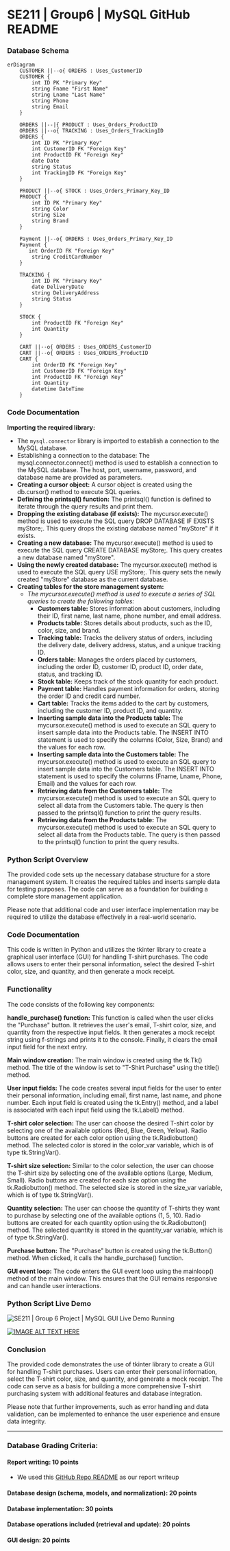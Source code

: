 # SE211 | Group6 | MySQL GitHub README

### Database Schema
```mermaid
erDiagram
    CUSTOMER ||--o{ ORDERS : Uses_CustomerID
    CUSTOMER {
        int ID PK "Primary Key"
        string Fname "First Name"
        string Lname "Last Name"
        string Phone
        string Email
    }
    
    ORDERS ||--|{ PRODUCT : Uses_Orders_ProductID
    ORDERS ||--o{ TRACKING : Uses_Orders_TrackingID
    ORDERS {
        int ID PK "Primary Key"
        int CustomerID FK "Foreign Key"
        int ProductID FK "Foreign Key"
        date Date
        string Status
        int TrackingID FK "Foreign Key"
    }
    
    PRODUCT ||--o{ STOCK : Uses_Orders_Primary_Key_ID
    PRODUCT {
        int ID PK "Primary Key"
        string Color
        string Size
        string Brand
    }

	Payment ||--o{ ORDERS : Uses_Orders_Primary_Key_ID
	Payment {
       int OrderID FK "Foreign Key"
        string CreditCardNumber
    }
    
    TRACKING {
        int ID PK "Primary Key"
        date DeliveryDate
        string DeliveryAddress
        string Status
    }
    
    STOCK {
        int ProductID FK "Foreign Key"
        int Quantity
    }

	CART ||--o{ ORDERS : Uses_ORDERS_CustomerID
	CART ||--o{ ORDERS : Uses_ORDERS_ProductID
    CART {
        int OrderID FK "Foreign Key"
        int CustomerID FK "Foreign Key"
        int ProductID FK "Foreign Key"
        int Quantity
        datetime DateTime
    }
```

### Code Documentation 

**Importing the required library:**  
- The `mysql.connector` library is imported to establish a connection to the MySQL database.
- Establishing a connection to the database: The mysql.connector.connect() method is used to establish a connection to the MySQL database. The host, port, username, password, and database name are provided as parameters.
- **Creating a cursor object:** A cursor object is created using the db.cursor() method to execute SQL queries.
- **Defining the printsql() function:** The printsql() function is defined to iterate through the query results and print them.
- **Dropping the existing database (if exists):** The mycursor.execute() method is used to execute the SQL query DROP DATABASE IF EXISTS myStore;. This query drops the existing database named "myStore" if it exists.
- **Creating a new database:** The mycursor.execute() method is used to execute the SQL query CREATE DATABASE myStore;. This query creates a new database named "myStore".
- **Using the newly created database:** The mycursor.execute() method is used to execute the SQL query USE myStore;. This query sets the newly created "myStore" database as the current database.
- **Creating tables for the store management system:**
  - _The mycursor.execute() method is used to execute a series of SQL queries to create the following tables:_
    - **Customers table:** Stores information about customers, including their ID, first name, last name, phone number, and email address.
    - **Products table:** Stores details about products, such as the ID, color, size, and brand.
    - **Tracking table:** Tracks the delivery status of orders, including the delivery date, delivery address, status, and a unique tracking ID.
    - **Orders table:** Manages the orders placed by customers, including the order ID, customer ID, product ID, order date, status, and tracking ID.
    - **Stock table:** Keeps track of the stock quantity for each product.
    - **Payment table:** Handles payment information for orders, storing the order ID and credit card number.
    - **Cart table:** Tracks the items added to the cart by customers, including the customer ID, product ID, and quantity.
    - **Inserting sample data into the Products table:** The mycursor.execute() method is used to execute an SQL query to insert sample data into the Products table. The INSERT INTO statement is used to specify the columns (Color, Size, Brand) and the values for each row.
    - **Inserting sample data into the Customers table:** The mycursor.execute() method is used to execute an SQL query to insert sample data into the Customers table. The INSERT INTO statement is used to specify the columns (Fname, Lname, Phone, Email) and the values for each row.
    - **Retrieving data from the Customers table:** The mycursor.execute() method is used to execute an SQL query to select all data from the Customers table. The query is then passed to the printsql() function to print the query results.
    - **Retrieving data from the Products table:** The mycursor.execute() method is used to execute an SQL query to select all data from the Products table. The query is then passed to the printsql() function to print the query results. 

### Python Script Overview  

The provided code sets up the necessary database structure for a store management system. It creates the required tables and inserts sample data for testing purposes. The code can serve as a foundation for building a complete store management application. 

Please note that additional code and user interface implementation may be required to utilize the database effectively in a real-world scenario. 

### Code Documentation 

This code is written in Python and utilizes the tkinter library to create a graphical user interface (GUI) for handling T-shirt purchases. The code allows users to enter their personal information, select the desired T-shirt color, size, and quantity, and then generate a mock receipt. 

### Functionality 

The code consists of the following key components: 

**handle_purchase() function:** This function is called when the user clicks the "Purchase" button. It retrieves the user's email, T-shirt color, size, and quantity from the respective input fields. It then generates a mock receipt string using f-strings and prints it to the console. Finally, it clears the email input field for the next entry. 

**Main window creation:** The main window is created using the tk.Tk() method. The title of the window is set to "T-Shirt Purchase" using the title() method. 

**User input fields:** The code creates several input fields for the user to enter their personal information, including email, first name, last name, and phone number. Each input field is created using the tk.Entry() method, and a label is associated with each input field using the tk.Label() method. 

**T-shirt color selection:** The user can choose the desired T-shirt color by selecting one of the available options (Red, Blue, Green, Yellow). Radio buttons are created for each color option using the tk.Radiobutton() method. The selected color is stored in the color_var variable, which is of type tk.StringVar(). 

**T-shirt size selection:** Similar to the color selection, the user can choose the T-shirt size by selecting one of the available options (Large, Medium, Small). Radio buttons are created for each size option using the tk.Radiobutton() method. The selected size is stored in the size_var variable, which is of type tk.StringVar(). 

**Quantity selection:** The user can choose the quantity of T-shirts they want to purchase by selecting one of the available options (1, 5, 10). Radio buttons are created for each quantity option using the tk.Radiobutton() method. The selected quantity is stored in the quantity_var variable, which is of type tk.StringVar(). 

**Purchase button:** The "Purchase" button is created using the tk.Button() method. When clicked, it calls the handle_purchase() function. 

**GUI event loop:** The code enters the GUI event loop using the mainloop() method of the main window. This ensures that the GUI remains responsive and can handle user interactions.

### Python Script Live Demo

![SE211 | Group 6 Project | MySQL GUI Live Demo Running
](https://youtu.be/Fbay-wKbDds)

[![IMAGE ALT TEXT HERE](https://img.youtube.com/vi/Fbay-wKbDds/0.jpg)](https://www.youtube.com/watch?v=Fbay-wKbDds)

### Conclusion

The provided code demonstrates the use of tkinter library to create a GUI for handling T-shirt purchases. Users can enter their personal information, select the T-shirt color, size, and quantity, and generate a mock receipt. The code can serve as a basis for building a more comprehensive T-shirt purchasing system with additional features and database integration. 

Please note that further improvements, such as error handling and data validation, can be implemented to enhance the user experience and ensure data integrity.

---

### Database Grading Criteria:  

#### Report writing: 10 points  
- We used this [GitHub Repo README](https://github.com/Calvin-Schmeichel/SE211-MySQL-Group6/blob/e6fc2bd99f136840379c2997ce2a38efd672574a/README.md) as our report writeup
#### Database design (schema, models, and normalization): 20 points  

#### Database implementation: 30 points  

#### Database operations included (retrieval and update): 20 points  

#### GUI design: 20 points  

